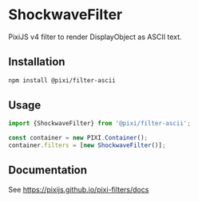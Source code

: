 # ShockwaveFilter

PixiJS v4 filter to render DisplayObject as ASCII text.

## Installation

```bash
npm install @pixi/filter-ascii
```

## Usage

```js
import {ShockwaveFilter} from '@pixi/filter-ascii';

const container = new PIXI.Container();
container.filters = [new ShockwaveFilter()];
```

## Documentation

See https://pixijs.github.io/pixi-filters/docs